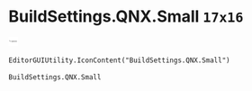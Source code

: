 # BuildSettings.QNX.Small `17x16`
<img src="/img/BuildSettings.QNX.Small.png" width=17 height=16>

``` CSharp
EditorGUIUtility.IconContent("BuildSettings.QNX.Small")
```
```
BuildSettings.QNX.Small
```
